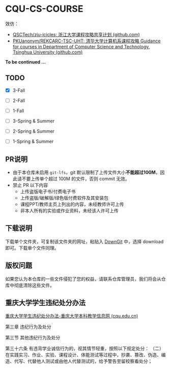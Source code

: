# CQU-CS-COURSE

效仿：

- [QSCTech/zju-icicles: 浙江大学课程攻略共享计划 (github.com)](https://github.com/QSCTech/zju-icicles)
- [PKUanonym/REKCARC-TSC-UHT: 清华大学计算机系课程攻略 Guidance for courses in Department of Computer Science and Technology, Tsinghua University (github.com)](https://github.com/PKUanonym/REKCARC-TSC-UHT)

**To be continued ...**

## TODO

- [x] 3-Fall
- [ ] 2-Fall
- [ ] 1-Fall
- [ ] 3-Spring & Summer
- [ ] 2-Spring & Summer
- [ ] 1-Spring & Summer



## PR说明

- 由于本仓库未启用 `git-lfs`，git 默认限制了上传文件大小**不能超过100M**，因此请不要上传单个超过 100M 的文件，否则 commit 无效。
- 禁止 PR 以下内容
  - 上传盗版电子书/付费电子书
  - 上传盗版/破解版/绿色版付费软件及其安装包
  - 课程PPT/教师主页上列出的内容，未经教师许可上传
  - 非本人所有的实验或作业资料，未经该人许可上传



## 下载说明

下载单个文件夹，可复制该文件夹的网址，粘贴入 [DownGit](https://minhaskamal.github.io/DownGit/#/home) 中，选择 download 即可。下载单个文件同理。



## 版权问题

如果您认为本仓库的一些文件侵犯了您的权益，请联系仓库管理员，我们将会从仓库中彻底清除这些文件。

## 重庆大学学生违纪处分办法

[重庆大学学生违纪处分办法-重庆大学本科教学信息网 (cqu.edu.cn)](http://jwc.cqu.edu.cn/info/1077/3426.htm)

第三章 违纪行为及处分

第三节 其他违纪行为及处分

第三十六条 有违背学业诚信行为的，视其情节轻重，按照以下规定处分： 
（二）在实践实习、作业、实验、课程设计、体能测试等过程中，抄袭、篡改、伪造、编造、代写、代替他人测试或由他人代替测试的，给予警告至留校察看处分；

